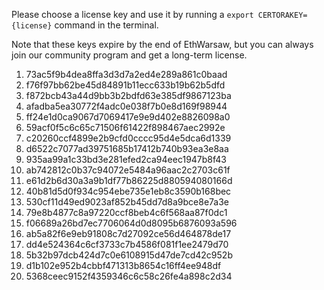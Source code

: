 Please choose a license key and use it by running a 
`export CERTORAKEY={license}`
command in the terminal.

Note that these keys expire by the end of EthWarsaw, but you can always join our community program and get a long-term license.

1.  73ac5f9b4dea8ffa3d3d7a2ed4e289a861c0baad
2.  f76f97bb62be45d84891b11ecc633b19b62b5dfd
3.  f872bcb43a44d9bb3b2bdfd63e385df9867123ba
4.  afadba5ea30772f4adc0e038f7b0e8d169f98944
5.  ff24e1d0ca9067d7069417e9e9d402e8826098a0
6.  59acf0f5c6c65c71506f61422f898467aec2992e
7.  c20260ccf4899e2b9cfd0cccc95d4e5dca6d1339
8.  d6522c7077ad39751685b17412b740b93ea3e8aa
9.  935aa99a1c33bd3e281efed2ca94eec1947b8f43
10. ab742812c0b37c94072e5484a96aac2c2703c61f
11. e61d2b6d30a3a9b1df77b86225d880594080166d
12. 40b81d5d0f934c954ebe735e1eb8c3590b168bec
13. 530cf11d49ed9023af852b45dd7d8a9bce8e7a3e
14. 79e8b4877c8a97220ccf8beb4c6f568aa87f0dc1
15. f06689a26bd7ec7706064d0d8095b6876093a596
16. ab5a82f6e9eb91808c7d27092ce56d464878de17
17. dd4e524364c6cf3733c7b4586f081f1ee2479d70
18. 5b32b97dcb424d7c0e6108915d47de7cd42c952b
19. d1b102e952b4cbbf471313b8654c16ff4ee948df
20. 5368ceec9152f4359346c6c58c26fe4a898c2d34